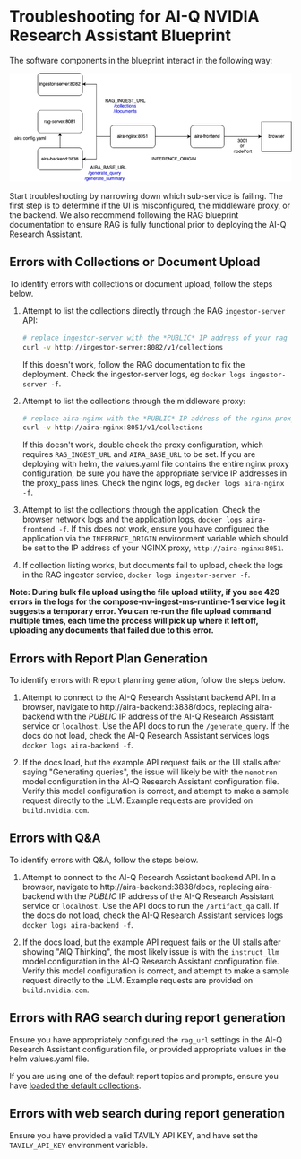 # Troubleshooting for AI-Q NVIDIA Research Assistant Blueprint

The software components in the blueprint interact in the following way:

![architecture](/docs/images/aira-service-architecture.png)

Start troubleshooting by narrowing down which sub-service is failing. The first step is to determine if the UI is misconfigured, the middleware proxy, or the backend. We also recommend following the RAG blueprint documentation to ensure RAG is fully functional prior to deploying the AI-Q Research Assistant.

## Errors with Collections or Document Upload

To identify errors with collections or document upload, follow the steps below.

1. Attempt to list the collections directly through the RAG `ingestor-server` API:

    ```bash
    # replace ingestor-server with the *PUBLIC* IP address of your rag service, or run this command from a container
    curl -v http://ingestor-server:8082/v1/collections
    ```

    If this doesn't work, follow the RAG documentation to fix the deployment. Check the ingestor-server logs, eg `docker logs ingestor-server -f`. 

2. Attempt to list the collections through the middleware proxy:

    ```bash
    # replace aira-nginx with the *PUBLIC* IP address of the nginx proxy, `localhost`, or run this command from a container 
    curl -v http://aira-nginx:8051/v1/collections
    ```

    If this doesn't work, double check the proxy configuration, which requires `RAG_INGEST_URL` and `AIRA_BASE_URL` to be set. If you are deploying with helm, the values.yaml file contains the entire nginx proxy configuration, be sure you have the appropriate service IP addresses in the proxy_pass lines. Check the nginx logs, eg `docker logs aira-nginx -f`. 


3. Attempt to list the collections through the application. Check the browser network logs and the application logs, `docker logs aira-frontend -f`. If this does not work, ensure you have configured the application via the `INFERENCE_ORIGIN` environment variable which should be set to the IP address of your NGINX proxy, `http://aira-nginx:8051`. 

4. If collection listing works, but documents fail to upload, check the logs in the RAG ingestor service, `docker logs ingestor-server -f`. 

**Note: During bulk file upload using the file upload utility, if you see 429 errors in the logs for the compose-nv-ingest-ms-runtime-1 service log it suggests a temporary error. You can re-run the file upload command multiple times, each time the process will pick up where it left off, uploading any documents that failed due to this error.**

## Errors with Report Plan Generation 

To identify errors with Rreport planning generation, follow the steps below.

1. Attempt to connect to the AI-Q Research Assistant backend API. In a browser, navigate to http://aira-backend:3838/docs, replacing aira-backend with the *PUBLIC* IP address of the AI-Q Research Assistant service or `localhost`. Use the API docs to run the `/generate_query`. If the docs do not load, check the AI-Q Research Assistant services logs `docker logs aira-backend -f`. 

2. If the docs load, but the example API request fails or the UI stalls after saying "Generating queries", the issue will likely be with the `nemotron` model configuration in the AI-Q Research Assistant configuration file. Verify this model configuration is correct, and attempt to make a sample request directly to the LLM. Example requests are provided on `build.nvidia.com`.


## Errors with Q&A

To identify errors with Q&A, follow the steps below.

1. Attempt to connect to the AI-Q Research Assistant backend API. In a browser, navigate to http://aira-backend:3838/docs, replacing aira-backend with the *PUBLIC* IP address of the AI-Q Research Assistant service or `localhost`. Use the API docs to run the `/artifact_qa` call. If the docs do not load, check the AI-Q Research Assistant services logs `docker logs aira-backend -f`. 

2. If the docs load, but the example API request fails or the UI stalls after showing "AIQ Thinking", the most likely issue is with the `instruct_llm` model configuration in the AI-Q Research Assistant configuration file. Verify this model configuration is correct, and attempt to make a sample request directly to the LLM. Example requests are provided on `build.nvidia.com`.

## Errors with RAG search during report generation

Ensure you have appropriately configured the `rag_url` settings in the AI-Q Research Assistant configuration file, or provided appropriate values in the helm values.yaml file.

If you are using one of the default report topics and prompts, ensure you have [loaded the default collections](./get-started-docker-compose.md#add-default-collections).

## Errors with web search during report generation

Ensure you have provided a valid TAVILY API KEY, and have set the `TAVILY_API_KEY` environment variable.